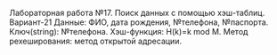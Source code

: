 Лабораторная работа №17. Поиск данных с помощью хэш-таблиц. Вариант-21
Данные: ФИО, дата рождения, №телефона, №паспорта.
Ключ(string): №телефона.
Хэш-функция: H(k)=k mod M. 
Метод рехеширования: метод открытой адресации.

